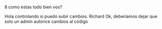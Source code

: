 8
como estas
todo bien vos?

Hola controlando si puedo subir cambios. Richard
Ok, deberíamos dejar que solo un admin autorice cambios al código
